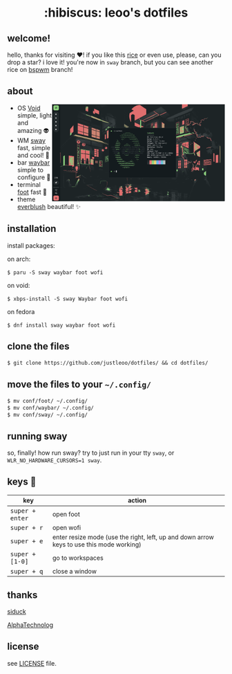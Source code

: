 <div align="center">
  <h1>:hibiscus: leoo's dotfiles</h1>
</div>

## welcome!

hello, thanks for visiting :heart:! if you like this [rice](https://thatnixguy.github.io/posts/ricing/) or even use, please, can you drop a star? i love it! you're now in `sway` branch, but you can see another rice on [bspwm](https://github.com/justleoo/dotfiles/tree/bspwm) branch!

## about

<img src="assets/showcase.png" alt="rice" align="right" width="400px">

- OS [Void](https://voidlinux.org) simple, light and amazing 👽
- WM [sway](https://swaywm.org/) fast, simple and cool! 🍷
- bar [waybar](https://github.com/Alexays/Waybar) simple to configure 🌌
- terminal [foot](https://codeberg.org/dnkl/foot) fast 🐾
- theme [everblush](https://github.com/everblush) beautiful! ✨

## installation

install packages:

on arch:

```sh-session
$ paru -S sway waybar foot wofi
```

on void:

```sh-session
$ xbps-install -S sway Waybar foot wofi
```

on fedora

```sh-session
$ dnf install sway waybar foot wofi
```

## clone the files

```sh-session
$ git clone https://github.com/justleoo/dotfiles/ && cd dotfiles/
```

## move the files to your `~/.config/`

```sh-session
$ mv conf/foot/ ~/.config/
$ mv conf/waybar/ ~/.config/
$ mv conf/sway/ ~/.config/
```

## running sway

so, finally! how run sway? try to just run in your tty `sway`, or `WLR_NO_HARDWARE_CURSORS=1 sway`.

## keys 🔑

| key | action |
|------|-------|
|<kbd>super + enter</kbd>| open foot|
|<kbd>super + r</kbd>| open wofi|
|<kbd>super + e</kbd>|enter resize mode (use the right, left, up and down arrow keys to use this mode working)|
|<kbd>super + [1-0]</kbd>|go to workspaces|
|<kbd>super + q</kbd>|close a window|

## thanks

[siduck](https://github.com/siduck)

[AlphaTechnolog](https://github.com/alphatechnolog) 

## license

see [LICENSE](https://github.com/justleoo/dotfiles/blob/sway/LICENSE) file.
